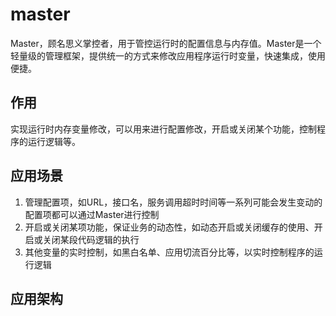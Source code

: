 # master

Master，顾名思义掌控者，用于管控运行时的配置信息与内存值。Master是一个轻量级的管理框架，提供统一的方式来修改应用程序运行时变量，快速集成，使用便捷。

## 作用

实现运行时内存变量修改，可以用来进行配置修改，开启或关闭某个功能，控制程序的运行逻辑等。

## 应用场景

1. 管理配置项，如URL，接口名，服务调用超时时间等一系列可能会发生变动的配置项都可以通过Master进行控制
2. 开启或关闭某项功能，保证业务的动态性，如动态开启或关闭缓存的使用、开启或关闭某段代码逻辑的执行
3. 其他变量的实时控制，如黑白名单、应用切流百分比等，以实时控制程序的运行逻辑

## 应用架构

